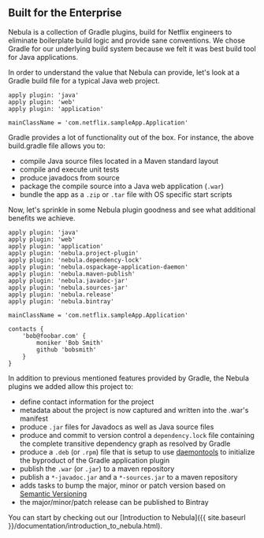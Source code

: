 ## Built for the Enterprise

Nebula is a collection of Gradle plugins, build for Netflix engineers to eliminate boilerplate build logic and provide sane conventions. We chose Gradle for our underlying build system because we felt it was best build tool for Java applications.

In order to understand the value that Nebula can provide, let's look at a Gradle build file for a typical Java web project.

~~~output
apply plugin: 'java'
apply plugin: 'web'
apply plugin: 'application'

mainClassName = 'com.netflix.sampleApp.Application'
~~~

Gradle provides a lot of functionality out of the box. For instance, the above build.gradle file allows you to:

- compile Java source files located in a Maven standard layout
- compile and execute unit tests
- produce javadocs from source
- package the compile source into a Java web application (`.war`)
- bundle the app as a `.zip` or `.tar` file with OS specific start scripts

Now, let's sprinkle in some Nebula plugin goodness and see what additional benefits we achieve.

~~~output
apply plugin: 'java'
apply plugin: 'web'
apply plugin: 'application'
apply plugin: 'nebula.project-plugin'
apply plugin: 'nebula.dependency-lock'
apply plugin: 'nebula.ospackage-application-daemon'
apply plugin: 'nebula.maven-publish'
apply plugin: 'nebula.javadoc-jar'
apply plugin: 'nebula.sources-jar'
apply plugin: 'nebula.release'
apply plugin: 'nebula.bintray'

mainClassName = 'com.netflix.sampleApp.Application'

contacts {
    'bob@foobar.com' {
        moniker 'Bob Smith'
        github 'bobsmith'
    }
}
~~~

In addition to previous mentioned features provided by Gradle, the Nebula plugins we added allow this project to:

- define contact information for the project
- metadata about the project is now captured and written into the .war's manifest
- produce `.jar` files for Javadocs as well as Java source files
- produce and commit to version control a `dependency.lock` file containing the complete transitive dependency graph as resolved by Gradle
- produce a `.deb` (or `.rpm`) file that is setup to use [daemontools](http://www.daemon-tools.cc/downloads#1Page) to initialize the byproduct of the Gradle application plugin
- publish the `.war` (or `.jar`) to a maven repository
- publish a `*-javadoc.jar` and a `*-sources.jar` to a maven repository
- adds tasks to bump the major, minor or patch version based on [Semantic Versioning](http://semver.org/)
- the major/minor/patch release can be published to Bintray

You can start by checking out our [Introduction to Nebula]({{ site.baseurl }}/documentation/introduction_to_nebula.html).

